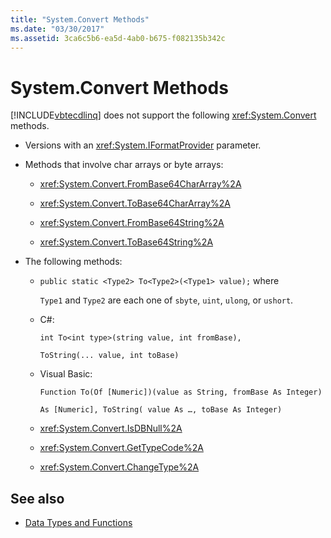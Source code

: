 ```yaml
---
title: "System.Convert Methods"
ms.date: "03/30/2017"
ms.assetid: 3ca6c5b6-ea5d-4ab0-b675-f082135b342c
---
```

# System.Convert Methods

[!INCLUDE[vbtecdlinq](../../../../../../includes/vbtecdlinq-md.md)] does not support the following <xref:System.Convert> methods.

- Versions with an <xref:System.IFormatProvider> parameter.

- Methods that involve char arrays or byte arrays:

  - <xref:System.Convert.FromBase64CharArray%2A>

  - <xref:System.Convert.ToBase64CharArray%2A>

  - <xref:System.Convert.FromBase64String%2A>

  - <xref:System.Convert.ToBase64String%2A>

- The following methods:

  - `public static <Type2> To<Type2>(<Type1> value);` where

    `Type1` and `Type2` are each one of `sbyte`, `uint`, `ulong`, or `ushort`.

  - C#:

    `int To<int type>(string value, int fromBase),`

    `ToString(... value, int toBase)`

  - Visual Basic:

    `Function To(Of [Numeric])(value as String, fromBase As Integer)`

    `As [Numeric], ToString( value As …, toBase As Integer)`

  - <xref:System.Convert.IsDBNull%2A>

  - <xref:System.Convert.GetTypeCode%2A>

  - <xref:System.Convert.ChangeType%2A>

## See also

- [Data Types and Functions](data-types-and-functions.md)
